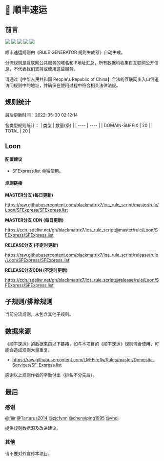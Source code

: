 # 🧸 顺丰速运

## 前言

![](https://shields.io/badge/-移除重复规则-ff69b4) ![](https://shields.io/badge/-DOMAIN与DOMAIN--SUFFIX合并-green) ![](https://shields.io/badge/-DOMAIN--SUFFIX间合并-critical) ![](https://shields.io/badge/-DOMAIN--SUFFIX与DOMAIN--KEYWORD合并-blue) ![](https://shields.io/badge/-IP--CIDR(6)合并-blueviolet) 

顺丰速运规则由《RULE GENERATOR 规则生成器》自动生成。

分流规则是互联网公共服务的域名和IP地址汇总，所有数据均收集自互联网公开信息，不代表我们支持或使用这些服务。

请通过【中华人民共和国 People's Republic of China】合法的互联网出入口信道访问规则中的地址，并确保在使用过程中符合相关法律法规。

## 规则统计

最后更新时间：2022-05-30 02:12:14

各类型规则统计：
| 类型 | 数量(条)  | 
| ---- | ----  |
| DOMAIN-SUFFIX | 20  | 
| TOTAL | 20  | 


## Loon 

#### 配置建议
- SFExpress.list 单独使用。

#### 规则链接
**MASTER分支 (每日更新)**

https://raw.githubusercontent.com/blackmatrix7/ios_rule_script/master/rule/Loon/SFExpress/SFExpress.list

**MASTER分支 CDN (每日更新)**

https://cdn.jsdelivr.net/gh/blackmatrix7/ios_rule_script@master/rule/Loon/SFExpress/SFExpress.list

**RELEASE分支 (不定时更新)**

https://raw.githubusercontent.com/blackmatrix7/ios_rule_script/release/rule/Loon/SFExpress/SFExpress.list

**RELEASE分支CDN (不定时更新)**

https://cdn.jsdelivr.net/gh/blackmatrix7/ios_rule_script@release/rule/Loon/SFExpress/SFExpress.list

## 子规则/排除规则


当前分流规则，未包含其他子规则。

## 数据来源

《顺丰速运》的数据来自以下链接，如与本项目的《顺丰速运》规则混合使用，可能会造成规则大量重复。

- https://raw.githubusercontent.com/LM-Firefly/Rules/master/Domestic-Services/SF-Express.list


感谢以上规则作者的辛勤付出（排名不分先后）。

## 最后

### 感谢

[@fiiir](https://github.com/fiiir) [@Tartarus2014](https://github.com/Tartarus2014) [@zjcfynn](https://github.com/zjcfynn) [@chenyiping1995](https://github.com/chenyiping1995) [@vhdj](https://github.com/vhdj)

提供规则数据源及改进建议。

### 其他

请不要对外宣传本项目。